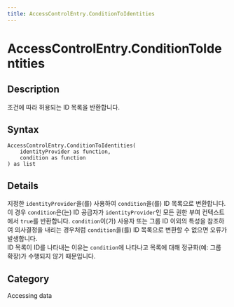 ```yaml
---
title: AccessControlEntry.ConditionToIdentities
---
```


# AccessControlEntry.ConditionToIdentities


## Description

조건에 따라 허용되는 ID 목록을 반환합니다.


## Syntax

```powerquery
AccessControlEntry.ConditionToIdentities(
    identityProvider as function,
    condition as function
) as list
```


## Details

지정한 <code>identityProvider</code>을(를) 사용하여 <code>condition</code>을(를) ID 목록으로 변환합니다. 이 경우 <code>condition</code>은(는) ID 공급자가 <code>identityProvider</code>인 모든 권한 부여 컨텍스트에서 <code>true</code>를 반환합니다. <code>condition</code>이(가) 사용자 또는 그룹 ID 이외의 특성을 참조하여 의사결정을 내리는 경우처럼 <code>condition</code>을(를) ID 목록으로 변환할 수 없으면 오류가 발생합니다.<br />    ID 목록이 ID를 나타내는 이유는 <code>condition</code>에 나타나고 목록에 대해 정규화(예: 그룹 확장)가 수행되지 않기 때문입니다.<br />



## Category
Accessing data
